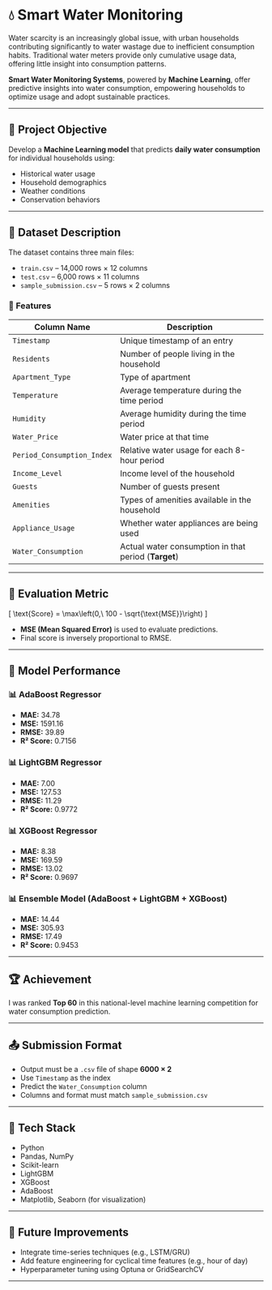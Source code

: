 # 💧 Smart Water Monitoring

Water scarcity is an increasingly global issue, with urban households contributing significantly to water wastage due to inefficient consumption habits. Traditional water meters provide only cumulative usage data, offering little insight into consumption patterns.

**Smart Water Monitoring Systems**, powered by **Machine Learning**, offer predictive insights into water consumption, empowering households to optimize usage and adopt sustainable practices.

---

## 🎯 Project Objective

Develop a **Machine Learning model** that predicts **daily water consumption** for individual households using:

- Historical water usage
- Household demographics
- Weather conditions
- Conservation behaviors

---

## 📁 Dataset Description

The dataset contains three main files:

- `train.csv` – 14,000 rows × 12 columns  
- `test.csv` – 6,000 rows × 11 columns  
- `sample_submission.csv` – 5 rows × 2 columns

### 📌 Features

| Column Name               | Description                                                  |
|---------------------------|--------------------------------------------------------------|
| `Timestamp`               | Unique timestamp of an entry                                 |
| `Residents`               | Number of people living in the household                     |
| `Apartment_Type`          | Type of apartment                                            |
| `Temperature`             | Average temperature during the time period                   |
| `Humidity`                | Average humidity during the time period                      |
| `Water_Price`             | Water price at that time                                     |
| `Period_Consumption_Index`| Relative water usage for each 8-hour period                  |
| `Income_Level`            | Income level of the household                                |
| `Guests`                  | Number of guests present                                     |
| `Amenities`               | Types of amenities available in the household                |
| `Appliance_Usage`         | Whether water appliances are being used                      |
| `Water_Consumption`       | Actual water consumption in that period (**Target**)         |

---

## 🧮 Evaluation Metric

\[
\text{Score} = \max\left(0,\ 100 - \sqrt{\text{MSE}}\right)
\]

- **MSE (Mean Squared Error)** is used to evaluate predictions.
- Final score is inversely proportional to RMSE.

---

## 🤖 Model Performance

### 📊 AdaBoost Regressor
- **MAE:** 34.78  
- **MSE:** 1591.16  
- **RMSE:** 39.89  
- **R² Score:** 0.7156

### 📊 LightGBM Regressor
- **MAE:** 7.00  
- **MSE:** 127.53  
- **RMSE:** 11.29  
- **R² Score:** 0.9772

### 📊 XGBoost Regressor
- **MAE:** 8.38  
- **MSE:** 169.59  
- **RMSE:** 13.02  
- **R² Score:** 0.9697

### 📊 Ensemble Model (AdaBoost + LightGBM + XGBoost)
- **MAE:** 14.44  
- **MSE:** 305.93  
- **RMSE:** 17.49  
- **R² Score:** 0.9453

---

## 🏆 Achievement

I was ranked **Top 60** in this national-level machine learning competition for water consumption prediction.

---

## 📤 Submission Format

- Output must be a `.csv` file of shape **6000 × 2**
- Use `Timestamp` as the index
- Predict the `Water_Consumption` column
- Columns and format must match `sample_submission.csv`

---

## 🚀 Tech Stack

- Python  
- Pandas, NumPy  
- Scikit-learn  
- LightGBM  
- XGBoost  
- AdaBoost  
- Matplotlib, Seaborn (for visualization)

---

## 📌 Future Improvements

- Integrate time-series techniques (e.g., LSTM/GRU)
- Add feature engineering for cyclical time features (e.g., hour of day)
- Hyperparameter tuning using Optuna or GridSearchCV

---
